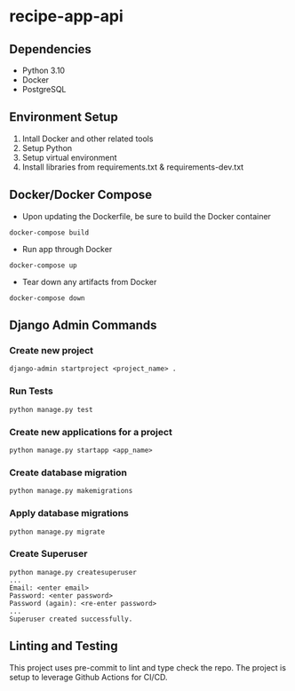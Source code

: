 # recipe-app-api

## Dependencies

- Python 3.10
- Docker
- PostgreSQL

## Environment Setup

1. Intall Docker and other related tools
2. Setup Python
3. Setup virtual environment
4. Install libraries from requirements.txt & requirements-dev.txt

## Docker/Docker Compose

- Upon updating the Dockerfile, be sure to build the Docker container
```
docker-compose build
```
- Run app through Docker
```
docker-compose up
```
- Tear down any artifacts from Docker
```
docker-compose down
```

## Django Admin Commands

### Create new project
```
django-admin startproject <project_name> .
```

### Run Tests
```
python manage.py test
```

### Create new applications for a project
```
python manage.py startapp <app_name>
```

### Create database migration
```
python manage.py makemigrations
```

### Apply database migrations
```
python manage.py migrate
```

### Create Superuser
```
python manage.py createsuperuser
...
Email: <enter email>
Password: <enter password>
Password (again): <re-enter password>
...
Superuser created successfully.
```

## Linting and Testing

This project uses pre-commit to lint and type check the repo.
The project is setup to leverage Github Actions for CI/CD.
